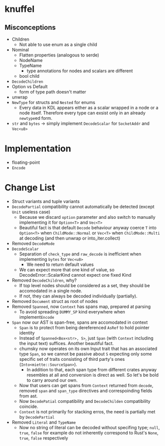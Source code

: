 # knuffel

## Misconceptions

- Children
  - Not able to use enum as a single child
- Nominal
  - Flatten properties (analogous to serde)
  - NodeName
  - TypeName
    - type annotations for nodes and scalars are different
  - bool child
- `DecodeChildren`
- Option vs Default
  - form of type path doesn't matter 
- unwrap
- `NewType` for structs and `Nested` for enums
  - Every data in KDL appears either as a scalar wrapped in a node or a node itself. Therefore every type can exsist only in an already `newtype`ed form.
- `str` and `bytes` → simply implement `DecodeScalar` for `SocketAddr` and `Vec<u8>`

# Implementation

- floating-point
- `Encode`

# Change List

- Struct variants and tuple variants
- `DecodePartial` compatibility cannot automatically be detected (except `Unit` useless case)
  - Because we discard `option` parameter and also switch to manually implementing it for `Option<T>` and `Vec<T>`
  - Beautiful fact is that default `Decode` behaviour anyway coerce `T` into `Option<T>` when `ChildMode::Normal` or `Vec<T>` when `ChildMode::Multi` at decoding (and then unwrap or into_iter.collect)
- Removed `DecodeMode`
- `DecodeScalar`
  - Separation of `check_type` and `raw_decode` is inefficient when implementing `bytes` for `Vec<u8>`
    - We need to return default values
  - We can expect more that one kind of value, so DecodeError::ScalarKind cannot expect one fixed Kind
- Removed `DecodeChildren`, why?
  - If top level nodes should be considered as a set, they should be accomodated in a single node.
  - If not, they can always be decoded individually (partially).
- Removed `Document` struct as root of nodes
- Removed `Spanned`, now `Context` has spans map, prepared at parsing
  - To avoid spreading `DUMMY_SP` kind everywhere when implement`Encode`
- `Span` now our AST is span-free, spans are accomodated in context
  - `Span` is to protect from being dereferenced `AsRef` to hold pointer identity
  - Instead of `Spanned<Box<str>, S>`, just `Span` (with `Context` including the input text) suffices. Another beautiful fact.
  - chumsky now operates on its own Input trait that has an associated type `Span`, so we cannot be passive about `S` expecting only some specific set of traits consisting of third party's ones (`Into<miette::SourceSpan>`).
    - In addition to that, each span type from different crates anyway resembles at all and conversion is direct as well. So let's be bold to carry around our own.
  - Now that users can get spans from `Context` returned from `decode`, removed `span` and `span_type` directives and correspoinding fields from ast.
  - Now `DecodePatial` compatibility and `DecodeChilden` compatibility coincide.
  - `Context` is not primarily for stacking erros, the need is partially met by `DecodePartial`
- Removed `Literal` and `TypeName`
  - Now no string of literal can be decoded without specifing type; `null`, `true`, `false` for example do not inherently correspond to Rust's `None`, `true`, `false` respectively

